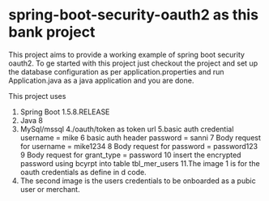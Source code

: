 # spring-boot-security-oauth2 as this bank project
This project aims to provide a working example of spring boot security oauth2. To ge started with this project just checkout the project
and set up the database configuration as per application.properties and run Application.java as a java application and you are done.

This project uses
1. Spring Boot 1.5.8.RELEASE
2. Java 8
3. MySql/mssql
4./oauth/token  as token url
5.basic auth credential username = mike
6 basic auth header password =  sanni
7 Body request for  username = mike1234
8 Body request for password = password123
9 Body request for grant_type = password
10 insert the encrypted password using bcyrpt into table tbl_mer_users
11.The image 1 is for the oauth credentials as define in d code.
12. The second image is the users credentials to be onboarded as a pubic user or merchant.